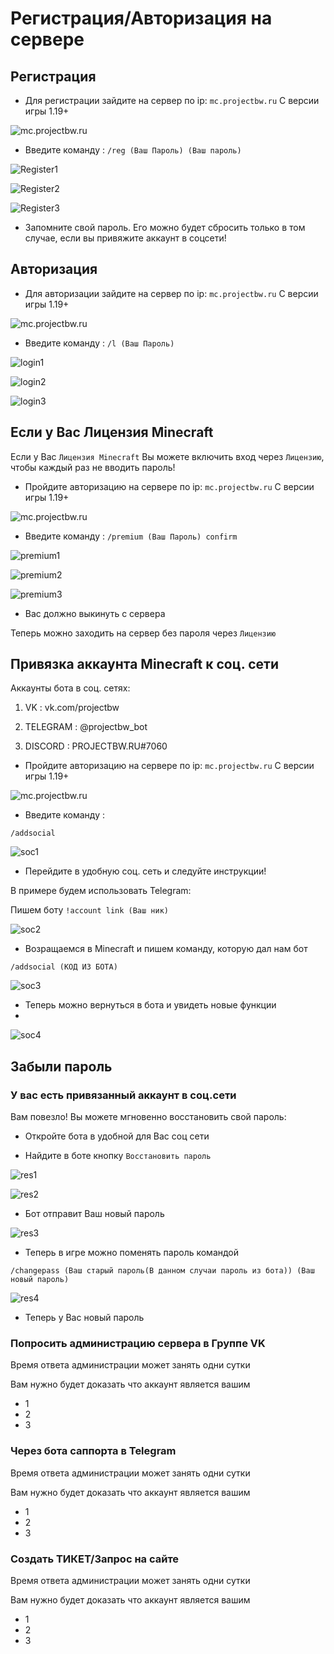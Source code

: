# Регистрация/Авторизация на сервере

## Регистрация
- Для регистрации зайдите на сервер по ip: `mc.projectbw.ru` С версии игры 1.19+
<!-- you don't need to prepend `/bar/` to `/images/hero.png` manually -->
![mc.projectbw.ru](/images/mc.projectbw.ru.png)

- Введите команду : 
`/reg (Ваш Пароль) (Ваш пароль)`
<!-- you don't need to prepend `/bar/` to `/images/hero.png` manually -->
![Register1](/images/register/register1.png)

![Register2](/images/register/register2.png)

![Register3](/images/register/register3.png)

- Запомните свой пароль. Его можно будет сбросить только в том случае, если вы привяжите аккаунт в соцсети!

## Авторизация
- Для авторизации зайдите на сервер по ip: `mc.projectbw.ru` С версии игры 1.19+
<!-- you don't need to prepend `/bar/` to `/images/hero.png` manually -->
![mc.projectbw.ru](/images/mc.projectbw.ru.png)

- Введите команду : 
`/l (Ваш Пароль)`
<!-- you don't need to prepend `/bar/` to `/images/hero.png` manually -->
![login1](/images/register/login1.png)

![login2](/images/register/login2.png)

![login3](/images/register/login3.png)

## Если у Вас Лицензия Minecraft

Если у Вас `Лицензия Minecraft` Вы можете включить вход через `Лицензию`, чтобы каждый раз не вводить пароль!
- Пройдите авторизацию на сервере по ip: `mc.projectbw.ru` С версии игры 1.19+
<!-- you don't need to prepend `/bar/` to `/images/hero.png` manually -->
![mc.projectbw.ru](/images/mc.projectbw.ru.png)

- Введите команду :
`/premium (Ваш Пароль) confirm`
<!-- you don't need to prepend `/bar/` to `/images/hero.png` manually -->
![premium1](/images/register/premium1.png)

![premium2](/images/register/premium2.png)

![premium3](/images/register/premium3.png)

- Вас должно выкинуть с сервера

Теперь можно заходить на сервер без пароля через `Лицензию`

## Привязка аккаунта Minecraft к соц. сети

Аккаунты бота в соц. сетях:

1) VK : vk.com/projectbw

2) TELEGRAM :  @projectbw_bot 

3) DISCORD : PROJECTBW.RU#7060

- Пройдите авторизацию на сервере по ip: `mc.projectbw.ru` С версии игры 1.19+
<!-- you don't need to prepend `/bar/` to `/images/hero.png` manually -->
![mc.projectbw.ru](/images/mc.projectbw.ru.png)

- Введите команду :

`/addsocial`

![soc1](/images/register/soc1.png)

- Перейдите в удобную соц. сеть и следуйте инструкции!

В примере будем использовать Telegram:

Пишем боту `!account link (Ваш ник)`

![soc2](/images/register/soc2.png)

- Возращаемся в Minecraft и пишем команду, которую дал нам бот

`/addsocial (КОД ИЗ БОТА)`

![soc3](/images/register/soc3.png)

- Теперь можно вернуться в бота и увидеть новые функции
- 
![soc4](/images/register/soc4.png)

## Забыли пароль

### У вас есть привязанный аккаунт в соц.сети

Вам повезло! Вы можете мгновенно восстановить свой пароль:
- Откройте бота в удобной для Вас соц сети

- Найдите в боте кнопку `Восстановить пароль`

![res1](/images/register/res1.png)

![res2](/images/register/res2.png)

- Бот отправит Ваш новый пароль

![res3](/images/register/res3.png)

- Теперь в игре можно поменять пароль командой

`/changepass (Ваш старый пароль(В данном случаи пароль из бота)) (Ваш новый пароль)`

![res4](/images/register/res4.png)

- Теперь у Вас новый пароль

### Попросить администрацию сервера в Группе VK

Время ответа администрации может занять одни сутки

Вам нужно будет доказать что аккаунт является вашим
- 1
- 2
- 3
### Через бота саппорта в Telegram

Время ответа администрации может занять одни сутки

Вам нужно будет доказать что аккаунт является вашим
- 1
- 2
- 3
### Создать ТИКЕТ/Запрос на сайте

Время ответа администрации может занять одни сутки

Вам нужно будет доказать что аккаунт является вашим
- 1
- 2
- 3
